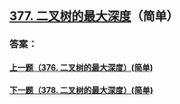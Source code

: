 ## [377. 二叉树的最大深度](https://leetcode-cn.com/problems/merge-two-sorted-lists/)（简单）





### 答案：



#### [上一题（376. 二叉树的最大深度）(简单)](https://github.com/sdwwld/leetCode/blob/master/src/main/java/com/wld/java/leetcode/leetCode0376.md)

#### [下一题（378. 二叉树的最大深度）(简单)](https://github.com/sdwwld/leetCode/blob/master/src/main/java/com/wld/java/leetcode/leetCode0378.md)